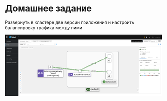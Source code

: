 # Домашнее задание

Развернуть в кластере две версии приложения и настроить балансировку трафика между ними


![kiali](https://github.com/amburskui/otus-hw-istio/blob/main/assets/Kiali-Console.png)
